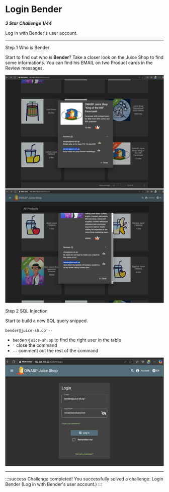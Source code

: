 # Login Bender

***3 Star Challenge 1/44***

Log in with Bender's user account.

---

Step 1 Who is Bender

Start to find out who is **Bender**? Take a closer look on the Juice Shop to find some informations.
You can find his EMAIL on two Product cards in the Review messages.

![bender_mail1.png](../img/bender_mail1.png)
![bender_mail2.png](../img/bender_mail2.png)

Step 2 SQL Injection

Start to build a new SQL query snipped.

````
bender@juice-sh.op'--
````

- `bender@juice-sh.op` to find the right user in the table
- `'` close the command
- `--` comment out the rest of the command

![bender_login.png](../img/bender_login.png)


---

:::success Challenge completed!
You successfully solved a challenge: Login Bender (Log in with Bender's user account.)
:::


